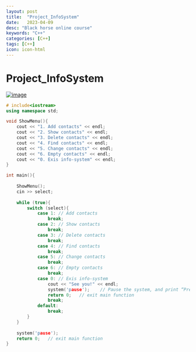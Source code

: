 ```yaml
---
layout: post
title:  "Project_InfoSystem"
date:   2023-04-09
desc: "Black horse online course"
keywords: "C++"
categories: [C++]
tags: [C++]
icon: icon-html
---
```


# Project_InfoSystem

[![image](https://www.freeiconspng.com/thumbs/c-logo-icon/c--logo-icon-0.png)](https://www.bilibili.com/video/BV1et411b73Z?p=73&spm_id_from=pageDriver&vd_source=d8d0bffc8e5266c19ad61d5b6c71609e)

```cpp
# include<iostream>
using namespace std;

void ShowMenu(){
    cout << "1. Add contacts" << endl;
    cout << "2. Show contacts" << endl;
    cout << "3. Delete contacts" << endl;
    cout << "4. Find contacts" << endl;
    cout << "5. Change contacts" << endl;
    cout << "6. Empty contacts" << endl;
    cout << "0. Exis info-system" << endl;
}

int main(){
    
    ShowMenu();
    cin >> select;
    
    while (true){
        switch (select){
            case 1: // Add contacts
                break;
            case 2: // Show contacts
                break;
            case 3: // Delete contacts
                break;
            case 4: // Find contacts
                break;
            case 5: // Change contacts
                break;
            case 6: // Empty contacts
                break;
            case 0: // Exis info-system
                cout << "See you!" << endl;
                system('pause');    // Pause the system, and print “Press any key to continue...”
                return 0;   // exit main function
                break;
            default:
                break;
        }
    }
    
    system('pause');
    return 0;   // exit main function
}

```
